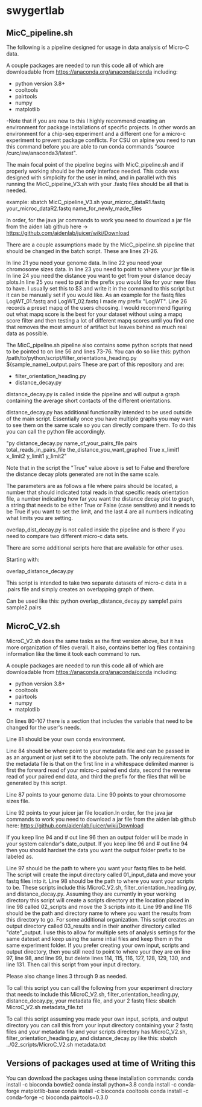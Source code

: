 # swygertlab
## MicC_pipeline.sh
The following is a pipeline designed for usage in data analysis of Micro-C data. 

A couple packages are needed to run this code all of which are downloadable from https://anaconda.org/anaconda/conda including:
- python version 3.8+
- cooltools
- pairtools
- numpy
- matplotlib

-Note that if you are new to this I highly recommend creating an environment for package installations of specific projects. In other words an environment
for a chip-seq experiment and a different one for a micro-c experiment to prevent package conflicts. For CSU on alpine you need to run this command before
you are able to run conda commands "source /curc/sw/anaconda3/latest".

The main focal point of the pipeline begins with MicC_pipeline.sh and if properly working should be the only interface needed. 
This code was designed with simplicity for the user in mind, and in parallel with this running the MicC_pipeline_V3.sh with your .fastq files
should be all that is needed. 

example: sbatch MicC_pipeline_V3.sh your_microc_dataR1.fastq your_microc_dataR2.fastq name_for_newly_made_files

In order, for the java jar commands to work you need to download a jar file from the aiden lab github here -> https://github.com/aidenlab/juicer/wiki/Download 

There are a couple assumptions made by the MicC_pipeline.sh pipeline that should be changed in the batch script. These are lines 21-26. 

In line 21 you need your genome data. In line 22 you need your chromosome sizes data. In line 23 you need to point to where your jar file is In line 24 you need 
the distance you want to get from your distance decay plots.In line 25 you need to put in the prefix you would like for your new files to have. I usually set this 
to $3 and write it in the command to this script but it can be manually set if you would like. As an example for the fastq files LogWT_01.fastq and LogWT_02.fastq 
I made my prefix "LogWT". Line 26 records a preset mapq of the users choosing. I would recommend figuring out what mapq score is the best for your dataset 
without using a mapq score filter and then testing a lot of different mapq scores until you find one that removes the most amount of artifact but leaves behind as 
much real data as possible.

The MicC_pipeline.sh pipeline also contains some python scripts that need to be pointed to on line 56 and lines 73-76. You can do so like this:
python /path/to/python/script/filter_orientations_heading.py ${sample_name}_output.pairs
These are part of this repository and are:
- filter_orientation_heading.py
- distance_decay.py

distance_decay.py is called inside the pipeline and will output a graph containing the average short contacts of the different orientations.

distance_decay.py has additional functionality intended to be used outside of the main script. 
Essentially once you have multiple graphs you may want to see them on the same scale so you can directly compare them. 
To do this you can call the python file accordingly.

"py distance_decay.py name_of_your_pairs_file.pairs total_reads_in_pairs_file the_distance_you_want_graphed True x_limit1 x_limit2 y_limit1 y_limit2"

Note that in the script the "True" value above is set to False and therefore the distance decay plots generated are not in the same scale. 

The parameters are as follows a file where pairs should be located, a number that should indicated total reads in that specific reads orientation file, 
a number indicating how far you want the distance decay plot to graph, a string that needs to be either True or False (case sensitive) and it needs to 
be True if you want to set the limit, and the last 4 are all numbers indicating what limits you are setting. 

overlap_dist_decay.py is not called inside the pipeline and is there if you need to compare two different micro-c data sets. 

There are some additional scripts here that are available for other uses.

Starting with:

overlap_distance_decay.py

This script is intended to take two separate datasets of micro-c data in a .pairs file and simply creates an overlapping graph of them.

Can be used like this: python overlap_distance_decay.py sample1.pairs sample2.pairs

## MicroC_V2.sh
MicroC_V2.sh does the same tasks as the first version above, but it has more organization of files overall. It also, contains better log files containing 
information like the time it took each command to run. 

A couple packages are needed to run this code all of which are downloadable from https://anaconda.org/anaconda/conda including:
- python version 3.8+
- cooltools
- pairtools
- numpy
- matplotlib

On lines 80-107 there is a section that includes the variable that need to be changed for the user's needs. 

Line 81 should be your own conda environment.

Line 84 should be where point to your metadata file and can be passed in as an argument or just set it to the absolute path. The only requirements for the
metadata file is that on the first line in a whitespace delimited manner is first the forward read of your micro-c paired end data, second the reverse read
of your paired end data, and third the prefix for the files that will be generated by this script.

Line 87 points to your genome data. Line 90 points to your chromosome sizes file. 

Line 92 points to your juicer jar file location.In order, for the java jar commands to work you need to download a jar file from the aiden lab github here: 
https://github.com/aidenlab/juicer/wiki/Download 

If you keep line 94 and # out line 96 then an output folder will be made in your system calendar's date_output. If you keep line 96 and # out line 94 then
you should hardset the data you want the output folder prefix to be labeled as.

Line 97 should be the path to where you want your fastq files to be held. The script will create the input directory called 01_input_data and move your fastq files into it.
Line 98 should be the path to where you want your scripts to be. These scripts include this MicroC_V2.sh, filter_orientation_heading.py, and distance_decay.py.
Assuming they are currently in your working directory this script will create a scripts directory at the location placed in line 98 called 02_scripts and move
the 3 scripts into it. 
Line 99 and line 116 should be the path and directory name to where you want the results from this directory to go. For some additional organization. This script creates
an output directory called 03_results and in their another directory called "date"_output. I use this to allow for multiple sets of analysis settings for the same dateset
and keep using the same intial files and keep them in the same experiment folder. 
If you prefer creating your own input, scripts and output directory, then you still need to point to where your they are on line 97, line 98, and line 99, but delete lines 114, 
115, 116, 127, 128, 129, 130, and line 131. Then call this script from your input directory.

Please also change lines 3 through 9 as needed. 

To call this script you can call the following from your experiment directory that needs to include this MicroC_V2.sh, filter_orientation_heading.py, distance_decay.py, your
metadata file, and your 2 fastq files:
sbatch MicroC_V2.sh metadata_file.txt

To call this script assuming you made your own input, scripts, and output directory you can call this from your input directory containing your 2 fastq files and your metadata
file and your scripts directory has MicroC_V2.sh, filter_orientation_heading.py, and distance_decay.py like this:
sbatch ../02_scripts/MicroC_V2.sh metadata.txt

## Versions of packages used at time of Writing this

You can download the packages using these installation commands:
conda install -c bioconda bowtie2
conda install python=3.8
conda install -c conda-forge matplotlib-base
conda install -c bioconda cooltools
conda install -c conda-forge -c bioconda pairtools=0.3.0
